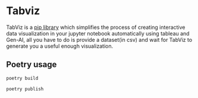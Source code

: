 # Tabviz

TabViz is a [pip library](https://pypi.org/project/tabviz/) which simplifies the process of creating interactive data visualization in your jupyter notebook automatically using tableau and Gen-AI, all you have to do is provide a dataset(in csv)  and wait for TabViz to generate you a useful enough visualization.  

## Poetry usage

```bash
poetry build
```

```bash
poetry publish
```
